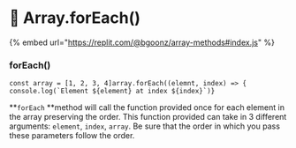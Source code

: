 # 🔗 Array.forEach()

{% embed url="https://replit.com/@bgoonz/array-methods#index.js" %}

### forEach() <a href="96f8" id="96f8"></a>

```
const array = [1, 2, 3, 4]array.forEach((elemnt, index) => {   console.log(`Element ${element} at index ${index}`)}
```

**`forEach` **method will call the function provided once for each element in the array preserving the order. This function provided can take in 3 different arguments: `element`, `index`, `array`. Be sure that the order in which you pass these parameters follow the order.
